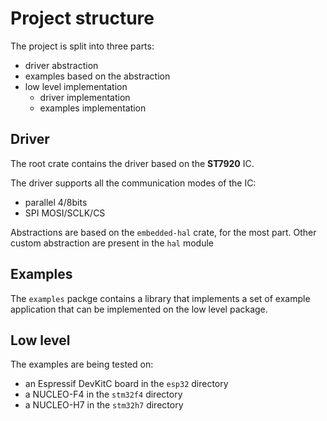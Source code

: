 # Project structure

The project is split into three parts:
- driver abstraction
- examples based on the abstraction
- low level implementation
  - driver implementation
  - examples implementation

## Driver

The root crate contains the driver based on the **ST7920** IC.

The driver supports all the communication modes of the IC:
- parallel 4/8bits
- SPI MOSI/SCLK/CS

Abstractions are based on the `embedded-hal` crate, for the most part.
Other custom abstraction are present in the `hal` module

## Examples

The `examples` packge contains a library that implements a set of example
application that can be implemented on the low level package.

## Low level

The examples are being tested on:
- an Espressif DevKitC board in the `esp32` directory
- a NUCLEO-F4 in the `stm32f4` directory
- a NUCLEO-H7 in the `stm32h7` directory
